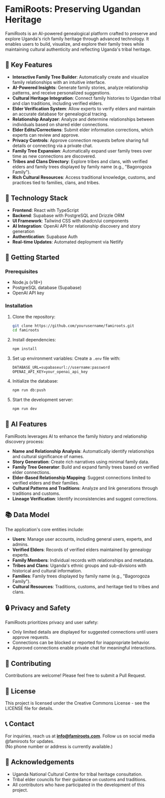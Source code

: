 # FamiRoots: Preserving Ugandan Heritage

FamiRoots is an AI-powered genealogical platform crafted to preserve and explore Uganda's rich family heritage through advanced technology. It enables users to build, visualize, and explore their family trees while maintaining cultural authenticity and reflecting Uganda's tribal heritage.

## 🌟 Key Features

- **Interactive Family Tree Builder**: Automatically create and visualize family relationships with an intuitive interface.
- **AI-Powered Insights**: Generate family stories, analyze relationship patterns, and receive personalized suggestions.
- **Cultural Heritage Integration**: Connect family histories to Ugandan tribal and clan traditions, including verified elders.
- **Elder Verification System**: Allow experts to verify elders and maintain an accurate database for genealogical tracing.
- **Relationship Analyzer**: Analyze and determine relationships between individuals based on shared elder connections.
- **Elder Edits/Corrections**: Submit elder information corrections, which experts can review and approve.
- **Privacy Controls**: Approve connection requests before sharing full details or connecting via a private chat.
- **Family Tree Expansion**: Automatically expand user family trees over time as new connections are discovered.
- **Tribes and Clans Directory**: Explore tribes and clans, with verified elders and family trees displayed by family name (e.g., "Bagorogoza Family").
- **Rich Cultural Resources**: Access traditional knowledge, customs, and practices tied to families, clans, and tribes.

## 🔧 Technology Stack

- **Frontend**: React with TypeScript
- **Backend**: Supabase with PostgreSQL and Drizzle ORM
- **UI Framework**: Tailwind CSS with shadcn/ui components
- **AI Integration**: OpenAI API for relationship discovery and story generation
- **Authentication**: Supabase Auth
- **Real-time Updates**: Automated deployment via Netlify

## 🚀 Getting Started

### Prerequisites

- Node.js (v18+)
- PostgreSQL database (Supabase)
- OpenAI API key 

### Installation

1. Clone the repository:
   ```bash
   git clone https://github.com/yourusername/famiroots.git
   cd famiroots
   ```

2. Install dependencies:
   ```bash
   npm install
   ```

3. Set up environment variables:
   Create a `.env` file with:
   ```
   DATABASE_URL=supabaseurl://username:password
   OPENAI_API_KEY=your_openai_api_key
   ```

4. Initialize the database:
   ```bash
   npm run db:push
   ```

5. Start the development server:
   ```bash
   npm run dev
   ```

## 🧠 AI Features

FamiRoots leverages AI to enhance the family history and relationship discovery process:

- **Name and Relationship Analysis**: Automatically identify relationships and cultural significance of names.
- **Story Generation**: Create rich narratives using minimal family data.
- **Family Tree Generator**: Build and expand family trees based on verified elder connections.
- **Elder-Based Relationship Mapping**: Suggest connections limited to verified elders and their families.
- **Cultural Patterns and Traditions**: Analyze and link generations through traditions and customs.
- **Lineage Verification**: Identify inconsistencies and suggest corrections.

## 📚 Data Model

The application's core entities include:

- **Users**: Manage user accounts, including general users, experts, and admins.
- **Verified Elders**: Records of verified elders maintained by genealogy experts.
- **Family Members**: Individual records with relationships and metadata.
- **Tribes and Clans**: Uganda's ethnic groups and sub-divisions with historical and cultural information.
- **Families**: Family trees displayed by family name (e.g., "Bagorogoza Family").
- **Cultural Resources**: Traditions, customs, and heritage tied to tribes and clans.

## 🔒 Privacy and Safety

FamiRoots prioritizes privacy and user safety:
- Only limited details are displayed for suggested connections until users approve requests.
- Connections can be blocked or reported for inappropriate behavior.
- Approved connections enable private chat for meaningful interactions.

## 🤝 Contributing

Contributions are welcome! Please feel free to submit a Pull Request.

## 📝 License

This project is licensed under the Creative Commons License - see the LICENSE file for details.

## 📞 Contact

For inquiries, reach us at **info@famiroots.com**. Follow us on social media @famiroots for updates.  
(No phone number or address is currently available.)

## 🙏 Acknowledgements

- Uganda National Cultural Centre for tribal heritage consultation.
- Tribal elder councils for their guidance on customs and traditions.
- All contributors who have participated in the development of this project.
